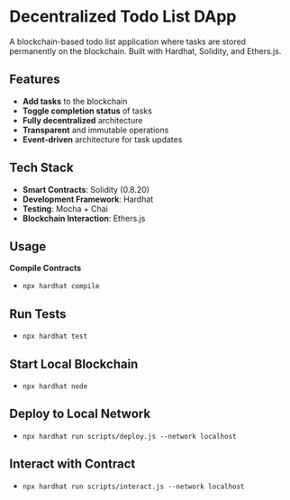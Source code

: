 # Decentralized Todo List DApp

A blockchain-based todo list application where tasks are stored permanently on the blockchain. Built with Hardhat, Solidity, and Ethers.js.

## Features

- **Add tasks** to the blockchain
- **Toggle completion status** of tasks
- **Fully decentralized** architecture
- **Transparent** and immutable operations
- **Event-driven** architecture for task updates

## Tech Stack

- **Smart Contracts**: Solidity (0.8.20)
- **Development Framework**: Hardhat
- **Testing**: Mocha + Chai
- **Blockchain Interaction**: Ethers.js

## Usage
 **Compile Contracts**
- `npx hardhat compile`

## Run Tests
- `npx hardhat test`

## Start Local Blockchain
- `npx hardhat node`

## Deploy to Local Network
- `npx hardhat run scripts/deploy.js --network localhost`

## Interact with Contract
- `npx hardhat run scripts/interact.js --network localhost`